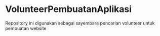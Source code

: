 # VolunteerPembuatanAplikasi
Repository ini digunakan sebagai sayembara pencarian volunteer untuk pembuatan website

